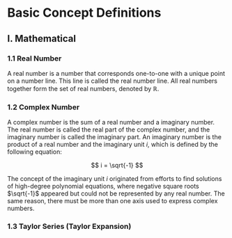 # Basic Concept Definitions
## I. Mathematical
### 1.1 Real Number
A real number is a number that corresponds one-to-one with a unique point on a number line. This line is called the real number line. All real numbers together form the set of real numbers, denoted by $\mathbb{R}$.

### 1.2 Complex Number
A complex number is the sum of a real number and a imaginary number. The real number is called the real part of the complex number, and the imaginary number is called the imaginary part. An imaginary number is the product of a real number and the imaginary unit $i$, which is defined by the following equation:

$$
i = \sqrt{-1}
$$

The concept of the imaginary unit $i$ originated from efforts to find solutions of high-degree polynomial equations, where negative square roots $\sqrt{-1}$ appeared but could not be represented by any real number. The same reason, there must be more than one axis used to express complex numbers.

### 1.3 Taylor Series (Taylor Expansion)
